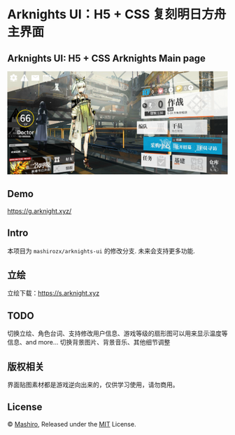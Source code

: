 # Arknights UI：H5 + CSS 复刻明日方舟主界面
## Arknights UI: H5 + CSS Arknights Main page
![screenshot](screenshot.png)

## Demo
<https://g.arknight.xyz/>

## Intro
本项目为 `mashirozx/arknights-ui` 的修改分支. 未来会支持更多功能.

## 立绘
立绘下载：<https://s.arknight.xyz>

## TODO
切换立绘、角色台词、支持修改用户信息、游戏等级的扇形图可以用来显示温度等信息、and more...
切换背景图片、背景音乐、其他细节调整

## 版权相关
界面贴图素材都是游戏逆向出来的，仅供学习使用，请勿商用。

## License
© [Mashiro](https://github.com/mashirozx/), Released under the [MIT](https://github.com/mashirozx/arknights-ui/blob/master/LICENSE) License.
